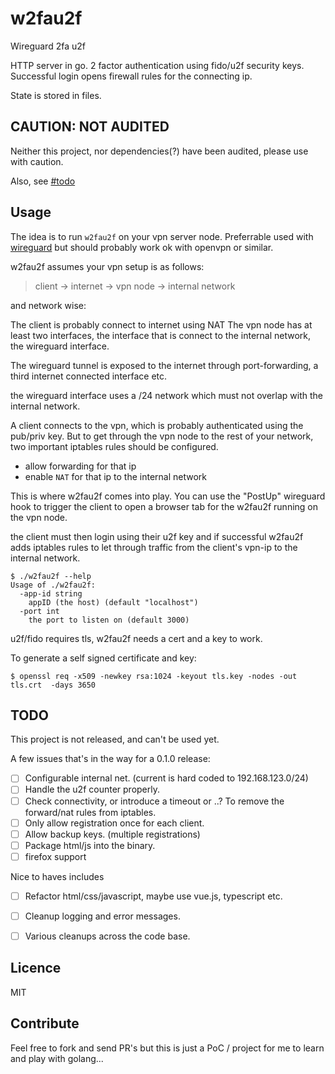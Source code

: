 # w2fau2f

Wireguard 2fa u2f

HTTP server in go.
2 factor authentication using fido/u2f security keys.
Successful login opens firewall rules for the connecting ip.

State is stored in files.

## CAUTION: NOT AUDITED

Neither this project, nor dependencies(?) have been audited, please use with caution.

Also, see [#todo](#todo)

## Usage

The idea is to run `w2fau2f` on your vpn server node.
Preferrable used with [wireguard](https://wireguard.com) but should probably work ok with openvpn or similar.

w2fau2f assumes your vpn setup is as follows:

> client -> internet -> vpn node -> internal network

and network wise:

The client is probably connect to internet using NAT
The vpn node has at least two interfaces,
the interface that is connect to the internal network,
the wireguard interface.

The wireguard tunnel is exposed to the internet through port-forwarding, a third internet connected interface etc.

the wireguard interface uses a /24 network which must not overlap with the internal network.

A client connects to the vpn, which is probably authenticated using the pub/priv key.
But to get through the vpn node to the rest of your network, two important iptables rules should be configured.

- allow forwarding for that ip
- enable `NAT` for that ip to the internal network


This is where w2fau2f comes into play.
You can use the "PostUp" wireguard hook to trigger the client to open a browser tab for the w2fau2f running on the vpn node.

the client must then login using their u2f key and if successful w2fau2f adds iptables rules to let through traffic from the client's vpn-ip to the internal network.


```
$ ./w2fau2f --help
Usage of ./w2fau2f:
  -app-id string
    appID (the host) (default "localhost")
  -port int
    the port to listen on (default 3000)
```

u2f/fido requires tls, w2fau2f needs a cert and a key to work.

To generate a self signed certificate and key:

```
$ openssl req -x509 -newkey rsa:1024 -keyout tls.key -nodes -out tls.crt  -days 3650
```

## TODO

This project is not released, and can't be used yet.

A few issues that's in the way for a 0.1.0 release:

- [ ] Configurable internal net. (current is hard coded to 192.168.123.0/24)
- [ ] Handle the u2f counter properly.
- [ ] Check connectivity, or introduce a timeout or ..? To remove the forward/nat rules from iptables.
- [ ] Only allow registration once for each client.
- [ ] Allow backup keys. (multiple registrations)
- [ ] Package html/js into the binary.
- [ ] firefox support

Nice to haves includes

- [ ] Refactor html/css/javascript, maybe use vue.js, typescript etc.
- [ ] Cleanup logging and error messages.
- [ ] Various cleanups across the code base.


## Licence

MIT

## Contribute

Feel free to fork and send PR's but this is just a PoC / project for me to learn and play with golang...

